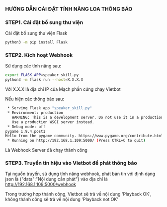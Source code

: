 ### HƯỚNG DẪN CÀI ĐẶT TÍNH NĂNG LOA THÔNG BÁO

### STEP1. Cài đặt bổ sung thư viện 

Cài đặt bổ sung thư viện Flask
```sh
python3 -m pip install Flask
```
### STEP2. Kích hoạt Webhook

Sử dụng các tính năng sau:
```sh
export FLASK_APP=speaker_skill.py
python3 -m flask run --host=X.X.X.X 
```
Với X.X.X là địa chỉ IP của Mạch phần cứng chạy Vietbot

Nếu hiện các thông báo sau:

```sh
 * Serving Flask app "speaker_skill.py"
 * Environment: production
   WARNING: This is a development server. Do not use it in a production deployment.
   Use a production WSGI server instead.
 * Debug mode: off
pygame 1.9.4.post1
Hello from the pygame community. https://www.pygame.org/contribute.html
 * Running on http://192.168.1.109:5000/ (Press CTRL+C to quit)
```
Là Webhook Server đã chạy thành công

### STEP3. Truyền tín hiệu vào Vietbot để phát thông báo

Tại nguồn truyền, sử dụng tính năng webhook, phát bản tin với định dạng json là {"data":"Nội dung cần phát"} vào địa chỉ là http://192.168.1.109:5000/webhook

Trong trường hợp thành công, Vietbot sẽ trả về nội dung 'Playback OK', không thành công sẽ trả về nội dung 'Playback not OK'

